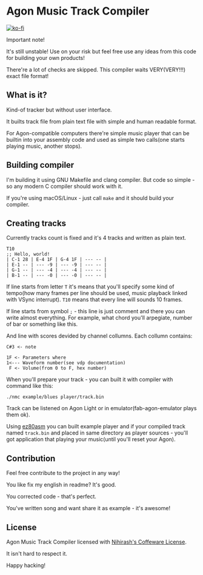 # Agon Music Track Compiler

[![ko-fi](https://ko-fi.com/img/githubbutton_sm.svg)](https://ko-fi.com/D1D6JVS74)

Important note!

It's still unstable! Use on your risk but feel free use any ideas from this code for building your own products!

There're a lot of checks are skipped. This compiler waits VERY(VERY!!!) exact file format!

## What is it?

Kind-of tracker but without user interface. 

It builts track file from plain text file with simple and human readable format.

For Agon-compatible computers there're simple music player that can be builtin into your assembly code and used as simple two calls(one starts playing music, another stops).

## Building compiler

I'm building it using GNU Makefile and clang compiler. But code so simple - so any modern C compiler should work with it.

If you're using macOS/Linux - just call `make` and it should build your compiler.

## Creating tracks

Currently tracks count is fixed and it's 4 tracks and written as plain text.

```
T10
;; Hello, world!
| C-1 28 | E-4 1F | G-4 1F | --- -- |
| E-1 -- | --- -9 | --- -9 | --- -- |
| G-1 -- | --- -4 | --- -4 | --- -- |
| B-1 -- | --- -0 | --- -0 | --- -- |
```

If line starts from letter `T` it's means that you'll specify some kind of tempo(how many frames per line should be used, music playback linked with VSync interrupt). `T10` means that every line will sounds 10 frames.

If line starts from symbol `;` - this line is just comment and there you can write almost everything. For example, what chord you'll arpegiate, number of bar or something like this. 

And line with scores devided by channel collumns. Each collumn contains:

```
C#3 <- note

1F <- Parameters where
1<--- Waveform number(see vdp documentation)
 F <- Volume(from 0 to F, hex number) 
```

When you'll prepare your track - you can built it with compiler with command like this: 
```
./nmc example/blues player/track.bin
```

Track can be listened on Agon Light or in emulator(fab-agon-emulator plays them ok).

Using [ez80asm](http://github.com/envenomator/agon-ez80asm) you can built example player and if your compiled track named `track.bin` and placed in same directory as player sources - you'll got application that playing your music(until you'll reset your Agon).

## Contribution

Feel free contribute to the project in any way!

You like fix my english in readme? It's good.

You corrected code - that's perfect. 

You've written song and want share it as example - it's awesome! 

## License

Agon Music Track Compiler licensed with [Nihirash's Coffeware License](LICENSE).

It isn't hard to respect it.

Happy hacking!